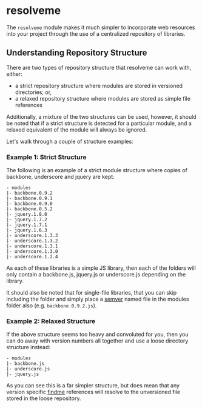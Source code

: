 # resolveme

The `resolveme` module makes it much simpler to incorporate web resources into your project through the use of a centralized repository of libraries. 


## Understanding Repository Structure

There are two types of repository structure that resolveme can work with, either:

- a strict repository structure where modules are stored in versioned directories; or,
- a relaxed repository structure where modules are stored as simple file references

Additionally, a mixture of the two structures can be used, however, it should be noted that if a strict structure is detected for a particular module, and a relaxed equivalent of the module will always be ignored.

Let's walk through a couple of structure examples:

### Example 1: Strict Structure

The following is an example of a strict module structure where copies of backbone, underscore and jquery are kept:

```
- modules
|- backbone.0.9.2
|- backbone.0.9.1
|- backbone.0.9.0
|- backbone.0.5.2
|- jquery.1.8.0
|- jquery.1.7.2
|- jquery.1.7.1
|- jquery.1.6.3
|- underscore.1.3.3
|- underscore.1.3.2
|- underscore.1.3.1
|- underscore.1.3.0
|- underscore.1.2.4
```

As each of these libraries is a simple JS library, then each of the folders will only contain a backbone.js, jquery.js or underscore.js depending on the library.  

It should also be noted that for single-file libraries, that you can skip including the folder and simply place a [semver] named file in the modules folder also (e.g. `backbone.0.9.2.js`).

### Example 2: Relaxed Structure

If the above structure seems too heavy and convoluted for you, then you can do away with version numbers all together and use a loose directory structure instead:

```
- modules
|- backbone.js
|- underscore.js
|- jquery.js
```

As you can see this is a far simpler structure, but does mean that any version specific [findme] references will resolve to the unversioned file stored in the loose repository.

[semver]: http://semver.org/ "Semantic Versioning"
[findme]: https://github.com/DamonOehlman/findme